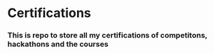 # Certifications

### This is repo to store all my certifications of competitons, hackathons and the courses

